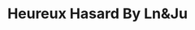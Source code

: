 ---
title: "Heureux Hasard By Ln&Ju"
url: /villeneuve-dascq/heureux-hasard-by-lnundju/
shop: Kleidung
---